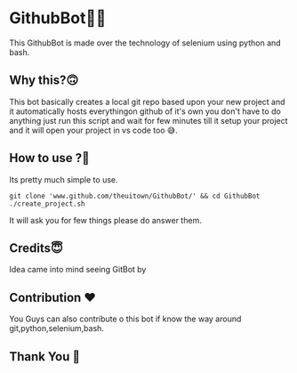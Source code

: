 # GithubBot🤖🤖
This GithubBot is made over the technology of selenium using python and 
bash.

## Why this?🙃
This bot basically creates a local git repo based upon your new project and it automatically hosts everythingon github of
it's own you don't have to do anything just run this script and wait for few minutes till it setup your project and it will open your project 
in vs code too 😅.

## How to use ?🤔
Its pretty much simple to use.
```
git clone 'www.github.com/theuitown/GithubBot/' && cd GithubBot
./create_project.sh

```

It will ask you for few things please do answer them.

## Credits😇
Idea came into mind seeing GitBot by 

## Contribution ❤️
You Guys can also contribute o this bot if  know the way around git,python,selenium,bash.

## Thank You 🌹